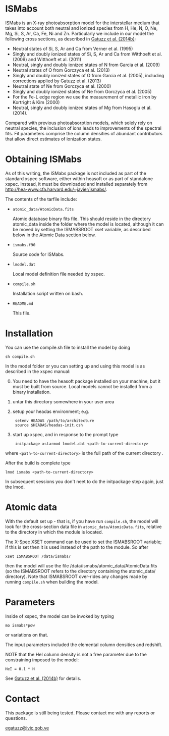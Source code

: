 
# ISMabs

ISMabs is an X-ray photoabsorption model for the interstellar medium
that takes into account both neutral and ionized species from H, He,
N, O, Ne, Mg, Si, S, Ar, Ca, Fe, Ni and Zn.  Particularly we include
in our model the following cross sections, as described in
[Gatuzz et al. (2014b)](http://adslabs.org/adsabs/abs/2014ApJ...790..131G/):

- Neutral states of Si, S, Ar and Ca from Verner et al. (1995)
- Singly and doubly ionized states of Si, S, Ar and Ca
  from Witthoeft et al. (2009) and Witthoeft et al. (2011)
- Neutral, singly and doubly ionized states of N from
  Garcia et al. (2009)
- Neutral states of O from Gorczyca et al. (2013)
- Singly and doubly ionized states of O from Garcia et al. (2005),
  including corrections applied by Gatuzz et al. (2013)
- Neutral state of Ne from Gorczyca et al. (2000)
- Singly and doubly ionized states of Ne from Gorczyca et al. (2005)
- For the Fe-L edge region we use the measurement of metallic 
  iron by Kortright & Kim (2000)
- Neutral, singly and doubly ionized states of Mg from
  Hasoglu et al. (2014).

Compared with previous photoabsorption models, which solely rely on
neutral species, the inclusion of ions leads to improvements of the
spectral fits. Fit parameters comprise the column densities of
abundant contributors that allow direct estimates of ionization
states.

# Obtaining ISMabs

As of this writing, the ISMabs package is not included as 
part of the standard xspec software, either within heasoft 
or as part of standalone xspec.  Instead, it must be downloaded 
and installed separately from
<http://hea-www.cfa.harvard.edu/~javier/ismabs/>.

The contents of the tarfile include:

 * `atomic_data/AtomicData.fits`

    Atomic database binary fits file.  This should reside in the
    directory atomic_data inside the folder where the model is
    located, although it can be moved by setting the ISMABSROOT
    xset variable, as described below in the Atomic Data
    section below.

 * `ismabs.f90`

    Source code for ISMabs.

 * `lmodel.dat`

    Local model definition file needed by xspec.  

 * `compile.sh`

    Installation script written on bash.

 * `README.md`

    This file.

# Installation

You can use the compile.sh file to install the model by doing

    sh compile.sh

In the  model folder or you can setting up and using this 
model is as described in the xspec manual:

0) You need to have the heasoft package installed on your 
   machine, but it must be built from source.  Local models 
   cannot be installed from a binary installation.

1) untar this directory somewhere in your user area

2) setup your headas environment; e.g.

        setenv HEADAS /path/to/architecture
        source $HEADAS/headas-init.csh

3) start up xspec, and in response to the prompt type 

        initpackage xstarmod lmodel.dat <path-to-current-directory>

where `<path-to-current-directory>` is the full path of the current
directory .

After the build is complete type 

    lmod ismabs <path-to-current-directory>

In subsequent  sessions you don't neet to do the initpackage 
step again, just the lmod.

# Atomic data

With the default set up - that is, if you have run `compile.sh`,
the model will look for the cross-section data file in 
`atomic_data/AtomicData.fits`, relative to the directory in which
the module is located.

The X-Spec XSET command can be used to set the ISMABSROOT variable;
if this is set then it is used instead of the path to the module. So
after

    xset ISMABSROOT /data/ismabs/

then the model will use the file /data/ismabs/atomic_data/AtomicData.fits
(so the ISMABSROOT refers to the directory containing the atomic_data/
directory). Note that ISMABSROOT over-rides any changes made by
running `compile.sh` when building the model.

# Parameters

Inside of xspec, the model can be invoked by typing 

    mo ismabs*pow

or variations on that.

The input parameters included the elemental column 
densities and redshift.

NOTE that the HeI column density is not a free parameter 
due to the constraining imposed to the model:

    HeI = 0.1 * H

See
[Gatuzz et al. (2014b)](http://adslabs.org/adsabs/abs/2014ApJ...790..131G/)
for details.

# Contact

This package is still being tested. Please contact me with 
any reports or questions.

egatuzz@ivic.gob.ve

